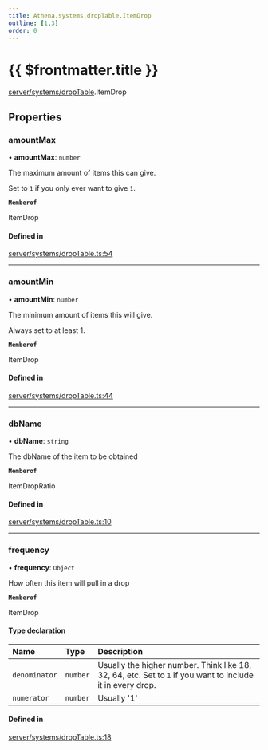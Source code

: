 ```yaml
---
title: Athena.systems.dropTable.ItemDrop
outline: [1,3]
order: 0
---
```


# {{ $frontmatter.title }}


[server/systems/dropTable](../modules/server_systems_dropTable.md).ItemDrop

## Properties

### amountMax

• **amountMax**: `number`

The maximum amount of items this can give.

Set to `1` if you only ever want to give `1`.

**`Memberof`**

ItemDrop

#### Defined in

[server/systems/dropTable.ts:54](https://github.com/Stuyk/altv-athena/blob/55b6185/src/core/server/systems/dropTable.ts#L54)

___

### amountMin

• **amountMin**: `number`

The minimum amount of items this will give.

Always set to at least 1.

**`Memberof`**

ItemDrop

#### Defined in

[server/systems/dropTable.ts:44](https://github.com/Stuyk/altv-athena/blob/55b6185/src/core/server/systems/dropTable.ts#L44)

___

### dbName

• **dbName**: `string`

The dbName of the item to be obtained

**`Memberof`**

ItemDropRatio

#### Defined in

[server/systems/dropTable.ts:10](https://github.com/Stuyk/altv-athena/blob/55b6185/src/core/server/systems/dropTable.ts#L10)

___

### frequency

• **frequency**: `Object`

How often this item will pull in a drop

**`Memberof`**

ItemDrop

#### Type declaration

| Name | Type | Description |
| :------ | :------ | :------ |
| `denominator` | `number` | Usually the higher number. Think like 18, 32, 64, etc. Set to `1` if you want to include it in every drop. |
| `numerator` | `number` | Usually '1' |

#### Defined in

[server/systems/dropTable.ts:18](https://github.com/Stuyk/altv-athena/blob/55b6185/src/core/server/systems/dropTable.ts#L18)

